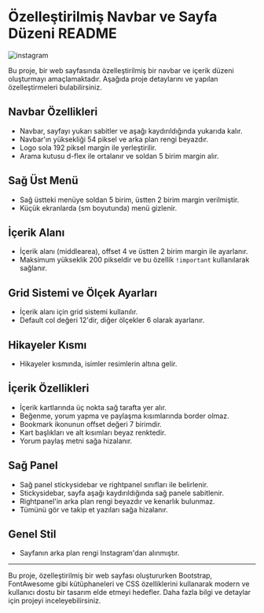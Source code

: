 # Özelleştirilmiş Navbar ve Sayfa Düzeni README

![instagram](https://github.com/akarsu35/PatikaFrontend/assets/152394526/61561ea5-c0bc-401f-bc63-c1a248f90309)

Bu proje, bir web sayfasında özelleştirilmiş bir navbar ve içerik düzeni oluşturmayı amaçlamaktadır. Aşağıda proje detaylarını ve yapılan özelleştirmeleri bulabilirsiniz.

## Navbar Özellikleri

- Navbar, sayfayı yukarı sabitler ve aşağı kaydırıldığında yukarıda kalır.
- Navbar'ın yüksekliği 54 piksel ve arka plan rengi beyazdır.
- Logo sola 192 piksel margin ile yerleştirilir.
- Arama kutusu d-flex ile ortalanır ve soldan 5 birim margin alır.

## Sağ Üst Menü

- Sağ üstteki menüye soldan 5 birim, üstten 2 birim margin verilmiştir.
- Küçük ekranlarda (sm boyutunda) menü gizlenir.

## İçerik Alanı

- İçerik alanı (middlearea), offset 4 ve üstten 2 birim margin ile ayarlanır.
- Maksimum yükseklik 200 pikseldir ve bu özellik `!important` kullanılarak sağlanır.

## Grid Sistemi ve Ölçek Ayarları

- İçerik alanı için grid sistemi kullanılır.
- Default col değeri 12'dir, diğer ölçekler 6 olarak ayarlanır.

## Hikayeler Kısmı

- Hikayeler kısmında, isimler resimlerin altına gelir.

## İçerik Özellikleri

- İçerik kartlarında üç nokta sağ tarafta yer alır.
- Beğenme, yorum yapma ve paylaşma kısımlarında border olmaz.
- Bookmark ikonunun offset değeri 7 birimdir.
- Kart başlıkları ve alt kısımları beyaz renktedir.
- Yorum paylaş metni sağa hizalanır.

## Sağ Panel

- Sağ panel stickysidebar ve rightpanel sınıfları ile belirlenir.
- Stickysidebar, sayfa aşağı kaydırıldığında sağ panele sabitlenir.
- Rightpanel'in arka plan rengi beyazdır ve kenarlık bulunmaz.
- Tümünü gör ve takip et yazıları sağa hizalanır.

## Genel Stil

- Sayfanın arka plan rengi Instagram'dan alınmıştır.

---

Bu proje, özelleştirilmiş bir web sayfası oluştururken Bootstrap, FontAwesome gibi kütüphaneleri ve CSS özelliklerini kullanarak modern ve kullanıcı dostu bir tasarım elde etmeyi hedefler. Daha fazla bilgi ve detaylar için projeyi inceleyebilirsiniz.

